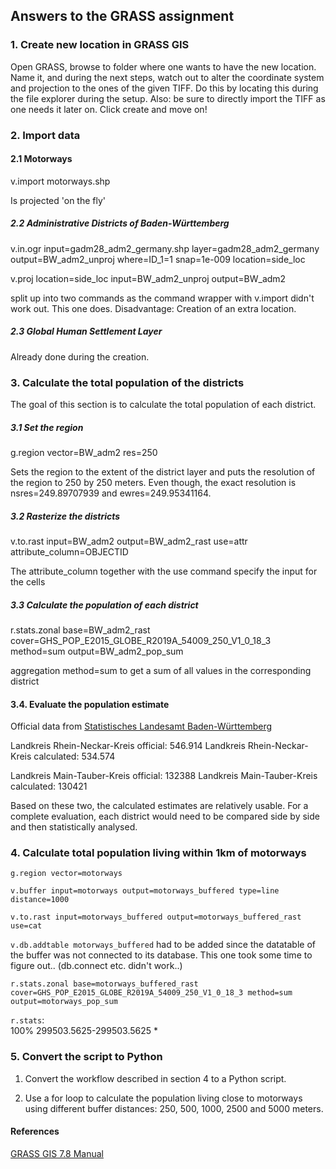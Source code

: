 ## Answers to the GRASS assignment

### 1. Create new location in GRASS GIS
Open GRASS, browse to folder where one wants to have the new location. Name it, and during the next steps, watch out to alter the coordinate system and projection to the ones of the given TIFF. Do this by locating this during the file explorer during the setup. Also: be sure to directly import the TIFF as one needs it later on.
Click create and move on!

### 2. Import data

#### 2.1 Motorways

v.import motorways.shp

Is projected 'on the fly'

##### 2.2 Administrative Districts of Baden-Württemberg

v.in.ogr input=gadm28_adm2_germany.shp layer=gadm28_adm2_germany output=BW_adm2_unproj where=ID_1=1 snap=1e-009 location=side_loc

v.proj location=side_loc input=BW_adm2_unproj output=BW_adm2

split up into two commands as the command wrapper with v.import didn't work out. This one does. Disadvantage: Creation of an extra location.


##### 2.3 Global Human Settlement Layer

Already done during the creation.

### 3. Calculate the total population of the districts

The goal of this section is to calculate the total population of each district.

##### 3.1 Set the region

g.region vector=BW_adm2 res=250

Sets the region to the extent of the district layer and puts the resolution of the region to 250 by 250 meters. Even though, the exact resolution is nsres=249.89707939 and ewres=249.95341164.

##### 3.2 Rasterize the districts

v.to.rast input=BW_adm2 output=BW_adm2_rast use=attr attribute_column=OBJECTID

The attribute_column together with the use command specify the input for the cells

##### 3.3 Calculate the population of each district

r.stats.zonal base=BW_adm2_rast cover=GHS_POP_E2015_GLOBE_R2019A_54009_250_V1_0_18_3 method=sum output=BW_adm2_pop_sum

aggregation method=sum to get a sum of all values in the corresponding district

#### 3.4. Evaluate the population estimate

Official data from [Statistisches Landesamt Baden-Württemberg](https://www.statistik-bw.de/BevoelkGebiet/Bevoelk_I_D_A_vj.csv)

Landkreis Rhein-Neckar-Kreis official: 546.914
Landkreis Rhein-Neckar-Kreis calculated: 534.574

Landkreis Main-Tauber-Kreis official: 132388
Landkreis Main-Tauber-Kreis	calculated: 130421

Based on these two, the calculated estimates are relatively usable. For a complete evaluation, each district would need to be compared side by side and then statistically analysed.


### 4. Calculate total population living within 1km of motorways

`g.region vector=motorways`

`v.buffer input=motorways output=motorways_buffered type=line distance=1000`

``v.to.rast input=motorways_buffered output=motorways_buffered_rast use=cat ``

``v.db.addtable motorways_buffered``
had to be added since the datatable of the buffer was not connected to its database. This one took some time to figure out.. (db.connect etc. didn't work..)

``r.stats.zonal base=motorways_buffered_rast cover=GHS_POP_E2015_GLOBE_R2019A_54009_250_V1_0_18_3 method=sum output=motorways_pop_sum``

`r.stats`:  
100%
299503.5625-299503.5625
*


### 5. Convert the script to Python

1. Convert the workflow described in section 4 to a Python script.

2. Use a for loop to calculate the population living close to motorways using different buffer distances: 250, 500, 1000, 2500 and 5000 meters.


#### References

[GRASS GIS 7.8 Manual](https://grass.osgeo.org/grass78/manuals/index.html/)  
